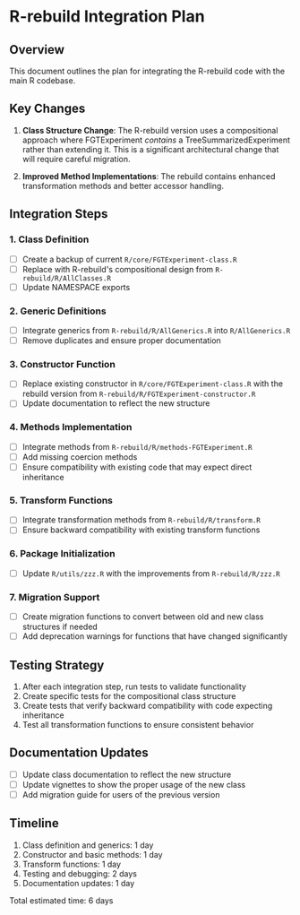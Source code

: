 # R-rebuild Integration Plan

## Overview

This document outlines the plan for integrating the R-rebuild code with the main R codebase.

## Key Changes

1. **Class Structure Change**: The R-rebuild version uses a compositional approach where FGTExperiment *contains* a TreeSummarizedExperiment rather than extending it. This is a significant architectural change that will require careful migration.

2. **Improved Method Implementations**: The rebuild contains enhanced transformation methods and better accessor handling.

## Integration Steps

### 1. Class Definition

- [ ] Create a backup of current `R/core/FGTExperiment-class.R`
- [ ] Replace with R-rebuild's compositional design from `R-rebuild/R/AllClasses.R`
- [ ] Update NAMESPACE exports

### 2. Generic Definitions

- [ ] Integrate generics from `R-rebuild/R/AllGenerics.R` into `R/AllGenerics.R`
- [ ] Remove duplicates and ensure proper documentation

### 3. Constructor Function

- [ ] Replace existing constructor in `R/core/FGTExperiment-class.R` with the rebuild version from `R-rebuild/R/FGTExperiment-constructor.R`
- [ ] Update documentation to reflect the new structure

### 4. Methods Implementation

- [ ] Integrate methods from `R-rebuild/R/methods-FGTExperiment.R`
- [ ] Add missing coercion methods
- [ ] Ensure compatibility with existing code that may expect direct inheritance

### 5. Transform Functions

- [ ] Integrate transformation methods from `R-rebuild/R/transform.R`
- [ ] Ensure backward compatibility with existing transform functions

### 6. Package Initialization

- [ ] Update `R/utils/zzz.R` with the improvements from `R-rebuild/R/zzz.R`

### 7. Migration Support

- [ ] Create migration functions to convert between old and new class structures if needed
- [ ] Add deprecation warnings for functions that have changed significantly

## Testing Strategy

1. After each integration step, run tests to validate functionality
2. Create specific tests for the compositional class structure
3. Create tests that verify backward compatibility with code expecting inheritance
4. Test all transformation functions to ensure consistent behavior

## Documentation Updates

- [ ] Update class documentation to reflect the new structure
- [ ] Update vignettes to show the proper usage of the new class
- [ ] Add migration guide for users of the previous version

## Timeline

1. Class definition and generics: 1 day
2. Constructor and basic methods: 1 day
3. Transform functions: 1 day
4. Testing and debugging: 2 days
5. Documentation updates: 1 day

Total estimated time: 6 days